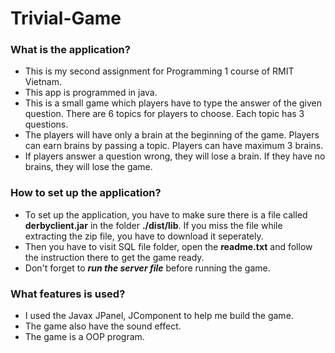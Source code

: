 # Trivial-Game
### What is the application?
* This is my second assignment for Programming 1 course of RMIT Vietnam. 
* This app is programmed in java. 
* This is a small game which players have to type the answer of the given question. There are 6 topics for players to choose. Each topic has 3 questions.
* The players will have only a brain at the beginning of the game. Players can earn brains by passing a topic. Players can have maximum 3 brains.
* If players answer a question wrong, they will lose a brain. If they have no brains, they will lose the game.

### How to set up the application?
* To set up the application, you have to make sure there is a file called **derbyclient.jar** in the folder **./dist/lib**. If you miss the file while extracting the zip file, you have to download it seperately.
* Then you have to visit SQL file folder, open the **readme.txt** and follow the instruction there to get the game ready.
* Don't forget to **_run the server file_** before running the game.

### What features is used?
* I used the Javax JPanel, JComponent to help me build the game. 
* The game also have the sound effect.
* The game is a OOP program.
